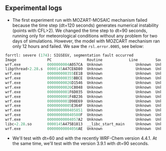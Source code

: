 ## Experimental logs
- The first experiment run with MOZART-MOSAIC mechanism failed because the time step (dt=120 seconds) generates numerical instability (points with CFL>2). We changed the time step to dt=90 seconds, running only for meteorological conditions without any problem for two days of simulations. However, the model with MOZCART mechanism ran only 12 hours and failed. We saw the `rsl.error.0005`, see below:

```fortran
forrtl: severe (174): SIGSEGV, segmentation fault occurred
Image              PC                Routine            Line        Source             
wrf.exe            0000000004A057CA  Unknown               Unknown  Unknown
libpthread-2.28.s  0000145A47CE6D80  Unknown               Unknown  Unknown
wrf.exe            000000000355EE1B  Unknown               Unknown  Unknown
wrf.exe            000000000355BBCE  Unknown               Unknown  Unknown
wrf.exe            00000000026D1546  Unknown               Unknown  Unknown
wrf.exe            00000000026C8048  Unknown               Unknown  Unknown
wrf.exe            0000000001F6D035  Unknown               Unknown  Unknown
wrf.exe            0000000001F4B236  Unknown               Unknown  Unknown
wrf.exe            0000000001D98E69  Unknown               Unknown  Unknown
wrf.exe            00000000005E364F  Unknown               Unknown  Unknown
wrf.exe            0000000000405851  Unknown               Unknown  Unknown
wrf.exe            000000000040580F  Unknown               Unknown  Unknown
wrf.exe            00000000004057A2  Unknown               Unknown  Unknown
libc-2.28.so       0000145A475B1813  __libc_start_main     Unknown  Unknown
wrf.exe            00000000004056AE  Unknown               Unknown  Unknown
```

- We'll test with dt=60 and with the recently WRF-Chem version 4.4.1. At the same time, we'll test with the version 3.9.1 with dt=90 seconds. 
